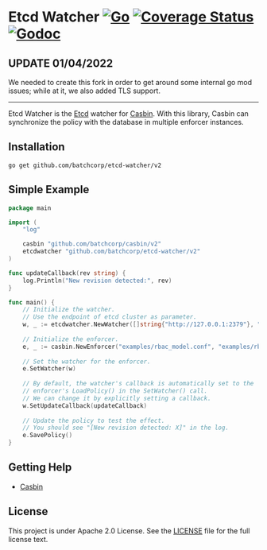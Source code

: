 Etcd Watcher [![Go](https://github.com/casbin/etcd-watcher/actions/workflows/test.yml/badge.svg)](https://github.com/casbin/etcd-watcher/actions/workflows/test.yml) [![Coverage Status](https://coveralls.io/repos/github/casbin/etcd-watcher/badge.svg?branch=master)](https://coveralls.io/github/casbin/etcd-watcher?branch=master) [![Godoc](https://godoc.org/github.com/casbin/etcd-watcher?status.svg)](https://godoc.org/github.com/casbin/etcd-watcher)
====

## UPDATE 01/04/2022

We needed to create this fork in order to get around some internal go mod issues;
while at it, we also added TLS support.

--------------------------------------------------------------------------------

Etcd Watcher is the [Etcd](https://github.com/coreos/etcd) watcher for [Casbin](https://github.com/batchcorp/casbin). With this library, Casbin can synchronize the policy with the database in multiple enforcer instances.

## Installation

    go get github.com/batchcorp/etcd-watcher/v2

## Simple Example

```go
package main

import (
    "log"

    casbin "github.com/batchcorp/casbin/v2"
    etcdwatcher "github.com/batchcorp/etcd-watcher/v2"
)

func updateCallback(rev string) {
    log.Println("New revision detected:", rev)
}

func main() {
    // Initialize the watcher.
    // Use the endpoint of etcd cluster as parameter.
    w, _ := etcdwatcher.NewWatcher([]string{"http://127.0.0.1:2379"}, "keyname", nil)
    
    // Initialize the enforcer.
    e, _ := casbin.NewEnforcer("examples/rbac_model.conf", "examples/rbac_policy.csv")
    
    // Set the watcher for the enforcer.
    e.SetWatcher(w)
    
    // By default, the watcher's callback is automatically set to the
    // enforcer's LoadPolicy() in the SetWatcher() call.
    // We can change it by explicitly setting a callback.
    w.SetUpdateCallback(updateCallback)
    
    // Update the policy to test the effect.
    // You should see "[New revision detected: X]" in the log.
    e.SavePolicy()
}
```

## Getting Help

- [Casbin](https://github.com/batchcorp/casbin)

## License

This project is under Apache 2.0 License. See the [LICENSE](LICENSE) file for the full license text.
